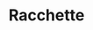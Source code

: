 ---
id: racchette
parent: /wiki/
permalink: /wiki/racchette/
images: 
    - /images/wiki/racchette.webp
title: Racchette
description: Tutti i modelli di brand nel mercato del padel, con descrizioni e caratteristiche, sempre a portata di mano
section: true
menu:
  main:
    identifier: "racchette"
    parent: "wiki"
---